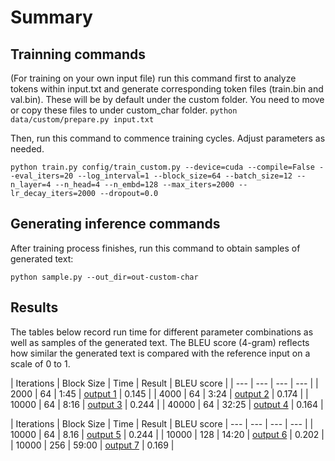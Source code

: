 

Summary
=======


Trainning commands
------------------

(For training on your own input file) run this command first to analyze tokens within input.txt and generate corresponding token files (train.bin and val.bin). These will be by default under the custom folder. You need to 
move or copy these files to under custom_char folder.
```python data/custom/prepare.py input.txt```

Then, run this command to commence training cycles. Adjust parameters as needed.

```python train.py config/train_custom.py --device=cuda --compile=False --eval_iters=20 --log_interval=1 --block_size=64 --batch_size=12 --n_layer=4 --n_head=4 --n_embd=128 --max_iters=2000 --lr_decay_iters=2000 --dropout=0.0```

Generating inference commands
-----------------------------


After training process finishes, run this command to obtain samples of generated text:

```python sample.py --out_dir=out-custom-char```



Results
-------





The tables below record run time for different parameter combinations
as well as samples of the generated text. The BLEU score (4-gram) reflects how similar
the generated text is compared with the reference input on a scale of 0 to 1.

| Iterations | Block Size | Time | Result | BLEU score |
| --- | --- | --- | --- |
| 2000 | 64 | 1:45 | [output 1](out/2kb64t4l5.txt) | 0.145 |
| 4000 | 64 | 3:24 | [output 2](out/4kb64t6m5l4.txt) | 0.174 |
| 10000 | 64 | 8:16 | [output 3](out/10kb64t1551l3.txt) | 0.244 |
| 40000 | 64 | 32:25 | [output 4](out/40kb64t32l26.txt) | 0.164 |

| Iterations | Block Size  | Time | Result | BLEU score
| --- | --- | --- | --- |
| 10000 | 64 | 8.16 | [output 5](out/10kb64t1551l3.txt) | 0.244 |
| 10000 | 128 | 14:20 | [output 6](out/10kb128t14l27.txt) | 0.202 |
| 10000 | 256 | 59:00 | [output 7](out/10kb256t59l17.txt) | 0.169 |






